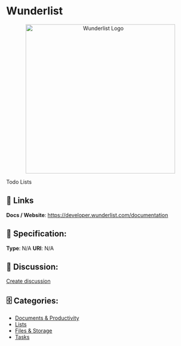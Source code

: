# Wunderlist
<p align="center">
    <img width="400" src="https://raw.githubusercontent.com/apis-list/apis-list/main/apis/wunderlist/logo_256x256.png" alt="Wunderlist Logo"/>
</p>

Todo Lists

##  🔗 Links
**Docs / Website**: https://developer.wunderlist.com/documentation

## 🧬 Specification:
**Type**: N/A
**URI**: N/A

## 💬 Discussion:
[Create discussion](https://github.com/apis-list/apis-list/discussions/new)

## 🗄️ Categories:
- [Documents & Productivity](https://github.com/apis-list/apis-list#documents-and-productivity)
- [Lists](https://github.com/apis-list/apis-list#lists)
- [Files & Storage](https://github.com/apis-list/apis-list#files-and-storage)
- [Tasks](https://github.com/apis-list/apis-list#tasks)







